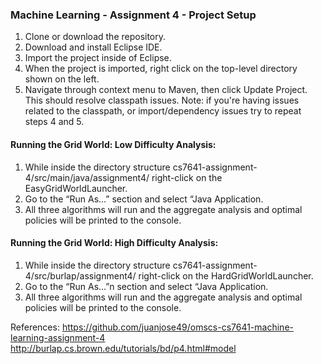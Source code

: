 ### Machine Learning - Assignment 4 -  Project Setup
1. Clone or download the repository.
2. Download and install Eclipse IDE.
3. Import the project inside of Eclipse.
4. When the project is imported, right click on the top-level directory shown on the left.
5. Navigate through context menu to Maven, then click Update Project. This should resolve classpath issues.
Note: if you're having issues related to the classpath, or import/dependency issues try to repeat steps 4 and 5. 

#### Running the Grid World: Low Difficulty Analysis:

1. While inside the directory structure cs7641-assignment-4/src/main/java/assignment4/ right-click on the EasyGridWorldLauncher.
2. Go to the “Run As…” section and select “Java Application.
3. All three algorithms will run and the aggregate analysis and optimal policies will be printed to the console.

#### Running the Grid World: High Difficulty Analysis:

1. While inside the directory structure cs7641-assignment-4/src/burlap/assignment4/ right-click on the HardGridWorldLauncher.
2. Go to the “Run As…”n section and select “Java Application.
3. All three algorithms will run and the aggregate analysis and optimal policies will be printed to the console.

References:
https://github.com/juanjose49/omscs-cs7641-machine-learning-assignment-4
http://burlap.cs.brown.edu/tutorials/bd/p4.html#model
